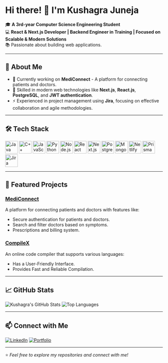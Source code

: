 # Hi there! 👋 I'm Kushagra Juneja  

🎓 **A 3rd-year Computer Science Engineering Student**  
💻 **React & Next.js Developer | Backend Engineer in Training | Focused on Scalable & Modern Solutions**  
📚 Passionate about building web applications.  

---

## 🚀 About Me  
- 🔭 Currently working on **MediConnect** - A platform for connecting patients and doctors.  
- 🌱 Skilled in modern web technologies like **Next.js**, **React.js**, **PostgreSQL**, and **JWT authentication**.   
- ⚡ Experienced in project management using **Jira**, focusing on effective collaboration and agile methodologies.

---

## 🛠️ Tech Stack  
<p align="left">
  <img src="https://cdn.jsdelivr.net/gh/devicons/devicon/icons/java/java-original.svg" alt="Java" width="40" height="40"/>
  <img src="https://cdn.jsdelivr.net/gh/devicons/devicon/icons/cplusplus/cplusplus-original.svg" alt="C++" width="40" height="40"/>
  <img src="https://cdn.jsdelivr.net/gh/devicons/devicon/icons/javascript/javascript-original.svg" alt="JavaScript" width="40" height="40"/>
  <img src="https://cdn.jsdelivr.net/gh/devicons/devicon/icons/python/python-original.svg" alt="Python" width="40" height="40"/>
  <img src="https://cdn.jsdelivr.net/gh/devicons/devicon/icons/nodejs/nodejs-original.svg" alt="Node.js" width="40" height="40"/>
  <img src="https://cdn.jsdelivr.net/gh/devicons/devicon/icons/react/react-original.svg" alt="React" width="40" height="40"/>
  <img src="https://cdn.jsdelivr.net/gh/devicons/devicon/icons/nextjs/nextjs-original-wordmark.svg" alt="Next.js" width="40" height="40"/>
  <img src="https://cdn.jsdelivr.net/gh/devicons/devicon/icons/postgresql/postgresql-original.svg" alt="PostgreSQL" width="40" height="40"/>
  <img src="https://cdn.jsdelivr.net/gh/devicons/devicon/icons/mongodb/mongodb-original.svg" alt="MongoDB" width="40" height="40"/>
  <img src="https://cdn.jsdelivr.net/gh/devicons/devicon/icons/netlify/netlify-original.svg" alt="Netlify" width="40" height="40"/>
  <img src="https://cdn.jsdelivr.net/gh/devicons/devicon/icons/prisma/prisma-original.svg" alt="Prisma" width="40" height="40"/>
  <img src="https://cdn.jsdelivr.net/gh/devicons/devicon/icons/jira/jira-original.svg" alt="Jira" width="40" height="40"/>
</p>  

---

## 📂 Featured Projects  

### [MediConnect](https://github.com/ku28/MediConnect)  
A platform for connecting patients and doctors with features like:  
- Secure authentication for patients and doctors.  
- Search and filter doctors based on symptoms.  
- Prescriptions and billing system.

### [CompileX](https://github.com/ku28/CompileX)  
An online code compiler that supports various languages:  
- Has a User-Friendly Interface.
- Provides Fast and Reliable Compilation.  

---

## 📈 GitHub Stats  

![Kushagra's GitHub Stats](https://github-readme-stats.vercel.app/api?username=ku28&show_icons=true&theme=radical)
![Top Languages](https://github-readme-stats.vercel.app/api/top-langs/?username=ku28&layout=compact&theme=radical)  

---

## 📫 Connect with Me  

[![LinkedIn](https://img.shields.io/badge/LinkedIn-0A66C2?style=flat&logo=linkedin&logoColor=white)](https://www.linkedin.com/in/kush-juneja/) 
[![Portfolio](https://img.shields.io/badge/Portfolio-000000?style=flat&logo=firefox&logoColor=white)](https://kushagrajuneja.com)  

---

⭐️ *Feel free to explore my repositories and connect with me!*  
